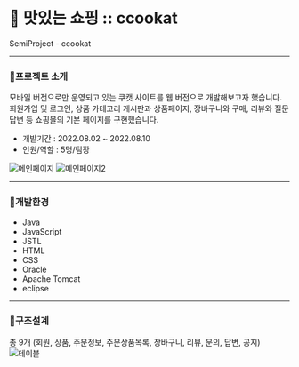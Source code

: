 # 🍊 맛있는 쇼핑 :: ccookat
SemiProject - ccookat

---

### 📖프로젝트 소개
모바일 버전으로만 운영되고 있는 쿠캣 사이트를 웹 버전으로 개발해보고자 했습니다. 회원가입 및 로그인, 상품 카테고리 게시판과 상품페이지, 장바구니와 구매, 리뷰와 질문답변 등 쇼핑몰의 기본 페이지를 구현했습니다.

- 개발기간 : 2022.08.02 ~ 2022.08.10
- 인원/역할 : 5명/팀장

![메인페이지](https://user-images.githubusercontent.com/110580880/201289406-c66c6903-89de-45c1-92a8-69b1dc879a7f.jpg)
![메인페이지2](https://user-images.githubusercontent.com/110580880/201289560-f8447b1e-96e4-457c-9ab2-6d3cf52b4c4f.jpg)

---
### 📖개발환경
- Java
- JavaScript
- JSTL
- HTML
- CSS
- Oracle
- Apache Tomcat
- eclipse

---
### 📖구조설계
총 9개
(회원, 상품, 주문정보, 주문상품목록, 장바구니, 리뷰, 문의, 답변, 공지)
![테이블](https://user-images.githubusercontent.com/110580880/201290030-e68d87ca-3ab7-4f45-9665-c8ad197cf66e.png)
